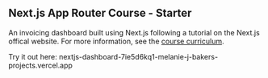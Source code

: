 ## Next.js App Router Course - Starter

An invoicing dashboard built using Next.js following a tutorial on the Next.js offical website. For more information, see the [course curriculum](https://nextjs.org/learn).

Try it out here: nextjs-dashboard-7ie5d6kq1-melanie-j-bakers-projects.vercel.app
